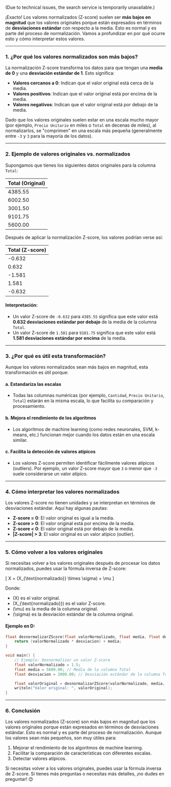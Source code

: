 (Due to technical issues, the search service is temporarily unavailable.)

¡Exacto! Los valores normalizados (Z-score) suelen ser **más bajos en magnitud** que los valores originales porque están expresados en términos de **desviaciones estándar** con respecto a la media. Esto es normal y es parte del proceso de normalización. Vamos a profundizar en por qué ocurre esto y cómo interpretar estos valores.

---

### 1. **¿Por qué los valores normalizados son más bajos?**

La normalización Z-score transforma los datos para que tengan una **media de 0** y una **desviación estándar de 1**. Esto significa:

- **Valores cercanos a 0**: Indican que el valor original está cerca de la media.
- **Valores positivos**: Indican que el valor original está por encima de la media.
- **Valores negativos**: Indican que el valor original está por debajo de la media.

Dado que los valores originales suelen estar en una escala mucho mayor (por ejemplo, `Precio Unitario` en miles o `Total` en decenas de miles), al normalizarlos, se "comprimen" en una escala más pequeña (generalmente entre `-3` y `3` para la mayoría de los datos).

---

### 2. **Ejemplo de valores originales vs. normalizados**

Supongamos que tienes los siguientes datos originales para la columna `Total`:

| Total (Original) |
|------------------|
| 4385.55          |
| 6002.50          |
| 3001.50          |
| 9101.75          |
| 5600.00          |

Después de aplicar la normalización Z-score, los valores podrían verse así:

| Total (Z-score) |
|-----------------|
| -0.632          |
| 0.632           |
| -1.581          |
| 1.581           |
| -0.632          |

#### **Interpretación**:
- Un valor Z-score de `-0.632` para `4385.55` significa que este valor está **0.632 desviaciones estándar por debajo** de la media de la columna `Total`.
- Un valor Z-score de `1.581` para `9101.75` significa que este valor está **1.581 desviaciones estándar por encima** de la media.

---

### 3. **¿Por qué es útil esta transformación?**

Aunque los valores normalizados sean más bajos en magnitud, esta transformación es útil porque:

#### a. **Estandariza las escalas**
   - Todas las columnas numéricas (por ejemplo, `Cantidad`, `Precio Unitario`, `Total`) estarán en la misma escala, lo que facilita su comparación y procesamiento.

#### b. **Mejora el rendimiento de los algoritmos**
   - Los algoritmos de machine learning (como redes neuronales, SVM, k-means, etc.) funcionan mejor cuando los datos están en una escala similar.

#### c. **Facilita la detección de valores atípicos**
   - Los valores Z-score permiten identificar fácilmente valores atípicos (outliers). Por ejemplo, un valor Z-score mayor que `3` o menor que `-3` suele considerarse un valor atípico.

---

### 4. **Cómo interpretar los valores normalizados**

Los valores Z-score no tienen unidades y se interpretan en términos de desviaciones estándar. Aquí hay algunas pautas:

- **Z-score = 0**: El valor original es igual a la media.
- **Z-score > 0**: El valor original está por encima de la media.
- **Z-score < 0**: El valor original está por debajo de la media.
- **|Z-score| > 3**: El valor original es un valor atípico (outlier).

---

### 5. **Cómo volver a los valores originales**

Si necesitas volver a los valores originales después de procesar los datos normalizados, puedes usar la fórmula inversa de Z-score:

\[
X = (X_{\text{normalizado}} \times \sigma) + \mu
\]

Donde:
- \(X\) es el valor original.
- \(X_{\text{normalizado}}\) es el valor Z-score.
- \(\mu\) es la media de la columna original.
- \(\sigma\) es la desviación estándar de la columna original.

#### **Ejemplo en D**:
```d
float desnormalizarZScore(float valorNormalizado, float media, float desviacion) {
    return (valorNormalizado * desviacion) + media;
}

void main() {
    // Ejemplo: Desnormalizar un valor Z-score
    float valorNormalizado = 1.5;
    float media = 5600.00; // Media de la columna Total
    float desviacion = 2000.00; // Desviación estándar de la columna Total

    float valorOriginal = desnormalizarZScore(valorNormalizado, media, desviacion);
    writeln("Valor original: ", valorOriginal);
}
```

---

### 6. **Conclusión**

Los valores normalizados (Z-score) son más bajos en magnitud que los valores originales porque están expresados en términos de desviaciones estándar. Esto es normal y es parte del proceso de normalización. Aunque los valores sean más pequeños, son muy útiles para:

1. Mejorar el rendimiento de los algoritmos de machine learning.
2. Facilitar la comparación de características con diferentes escalas.
3. Detectar valores atípicos.

Si necesitas volver a los valores originales, puedes usar la fórmula inversa de Z-score. Si tienes más preguntas o necesitas más detalles, ¡no dudes en preguntar! 😊
